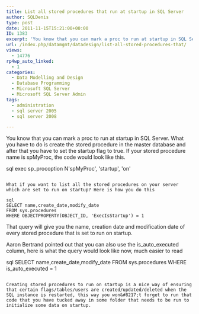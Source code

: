 ```yaml
---
title: List all stored procedures that run at startup in SQL Server
author: SQLDenis
type: post
date: 2011-11-15T15:21:00+00:00
ID: 1383
excerpt: 'You know that you can mark a proc to run at startup in SQL Server. What you have to do is create the stored procedure in the master database and after that you have to set the startup flag to true. If your stored procedure name is spMyProc, the code wou&hellip;'
url: /index.php/datamgmt/datadesign/list-all-stored-procedures-that/
views:
  - 14776
rp4wp_auto_linked:
  - 1
categories:
  - Data Modelling and Design
  - Database Programming
  - Microsoft SQL Server
  - Microsoft SQL Server Admin
tags:
  - administration
  - sql server 2005
  - sql server 2008

---
```

You know that you can mark a proc to run at startup in SQL Server. What you have to do is create the stored procedure in the master database and after that you have to set the startup flag to true. If your stored procedure name is spMyProc, the code would look like this.

sql
exec sp_procoption N'spMyProc', 'startup', 'on'
```

What if you want to list all the stored procedures on your server which are set to run on startup? Here is how you do this

sql
SELECT name,create_date,modify_date
FROM sys.procedures
WHERE OBJECTPROPERTY(OBJECT_ID, 'ExecIsStartup') = 1
```

That query will give you the name, creation date and modification date of every stored procedure that is set to run on startup.

Aaron Bertrand pointed out that you can also use the is\_auto\_executed column, here is what the query would look like now, much easier to read

sql
SELECT name,create_date,modify_date
FROM sys.procedures
WHERE is_auto_executed = 1
```

Creating stored procedures to run on startup is a nice way of ensuring that certain flags/tables/users are created/updated/deleted when the SQL instance is restarted, this way you won&#8217;t forget to run that code that you have tucked away in some folder that needs to be run to initialize some data on startup.